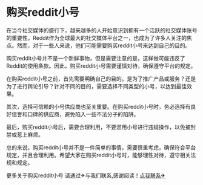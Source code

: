 # 购买reddit小号

在当今社交媒体的盛行下，越来越多的人开始意识到拥有一个活跃的社交媒体账号的重要性。Reddit作为全球最大的社交媒体平台之一，也成为了许多人关注的焦点。然而，对于一些人来说，他们可能需要购买reddit小号来达到自己的目的。

购买reddit小号并不是一个新鲜事物，但是需要注意的是，这样做可能违反了Reddit的使用条款。因此，购买reddit小号需要谨慎对待，确保遵守平台的规定。

在购买reddit小号之前，首先需要明确自己的目的。是为了推广产品或服务？还是为了进行舆论引导？针对不同的目的，需要选择不同类型的小号，以达到最佳效果。

其次，选择可信赖的小号供应商也至关重要。在购买reddit小号时，务必选择有良好信誉和口碑的供应商，避免陷入一些不法分子的陷阱。

最后，购买reddit小号后，需要合理利用，不要滥用小号进行违规操作，以免被封禁或惹上麻烦。

总的来说，购买reddit小号并不是一件简单的事情，需要慎重考虑，确保符合平台规定，并且合理利用。希望大家在购买reddit小号时，能够理性对待，遵守相关法规和规定。

更多关于购买reddit小号 请通过✈与我们联系,感谢阅读！[点我联系✈](https://img.G208.com)